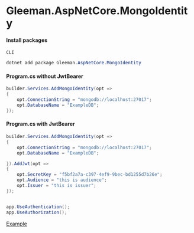 # Gleeman.AspNetCore.MongoIdentity

#### Install packages
`CLI`
```csharp
dotnet add package Gleeman.AspNetCore.MongoIdentity
```

#### Program.cs without JwtBearer
```csharp
builder.Services.AddMongoIdentity(opt =>
{
    opt.ConnectionString = "mongodb://localhost:27017";
    opt.DatabaseName = "ExampleDB";
});

```

#### Program.cs with JwtBearer

```csharp
builder.Services.AddMongoIdentity(opt =>
{
    opt.ConnectionString = "mongodb://localhost:27017";
    opt.DatabaseName = "ExampleDB";

}).AddJwt(opt =>
{
    opt.SecretKey = "f5bf2a7a-c397-4ef9-9bec-bd1255d7b26e";
    opt.Audience = "this is audience";
    opt.Issuer = "this is issuer";
});


app.UseAuthentication();
app.UseAuthorization();

```


<a href="https://github.com/oznakdn/MongoIdentity/tree/master/Example/Example.Api">Example</a>


